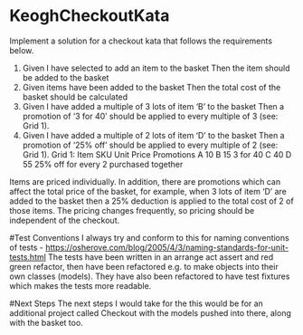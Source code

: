 # KeoghCheckoutKata

Implement a solution for a checkout kata that follows the requirements below.
1. Given I have selected to add an item to the basket Then the item should be added to the basket
2. Given items have been added to the basket Then the total cost of the basket should be calculated
3. Given I have added a multiple of 3 lots of item ‘B’ to the basket Then a promotion of ‘3 for 40’
should be applied to every multiple of 3 (see: Grid 1).
4. Given I have added a multiple of 2 lots of item ‘D’ to the basket Then a promotion of ‘25% off’
should be applied to every multiple of 2 (see: Grid 1).
Grid 1:
Item SKU Unit Price Promotions
A 10
B 15 3 for 40
C 40
D 55 25% off for every 2
purchased together

Items are priced individually. In addition, there are promotions which can affect the total price of the
basket, for example, when 3 lots of item ‘D’ are added to the basket then a 25% deduction is applied to
the total cost of 2 of those items. The pricing changes frequently, so pricing should be independent of the
checkout.

#Test Conventions
I always try and conform to this for naming conventions of tests - https://osherove.com/blog/2005/4/3/naming-standards-for-unit-tests.html
The tests have been written in an arrange act assert and red green refactor, then have been refactored e.g. to make objects into their own classes (models).
They have also been refactored to have test fixtures which makes the tests more readable.

#Next Steps
The next steps I would take for the this would be for an additional project called Checkout with the models pushed into there, along with the basket too.
